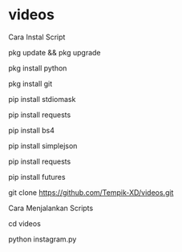 # videos

Cara Instal Script

pkg update && pkg upgrade

pkg install python

pkg install git

pip install stdiomask

pip install requests

pip install bs4

pip install simplejson

pip install requests

pip install futures

git clone https://github.com/Tempik-XD/videos.git

Cara Menjalankan Scripts

cd videos

python instagram.py

